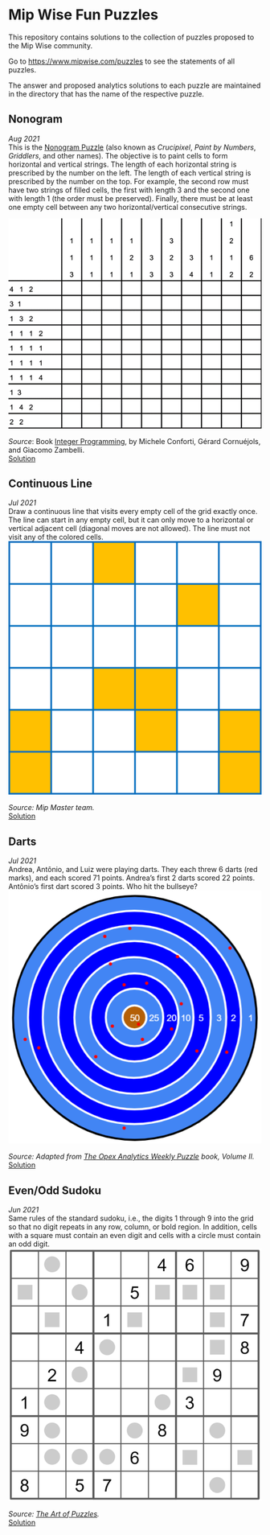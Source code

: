# Mip Wise Fun Puzzles
This repository contains solutions to the collection
of puzzles proposed to the Mip Wise community.

Go to https://www.mipwise.com/puzzles to see the statements
of all puzzles.

The answer and proposed analytics solutions to each puzzle are
maintained in the directory that has the name of the respective
puzzle.

## Nonogram
_Aug 2021_  
This is the [Nonogram Puzzle](https://en.wikipedia.org/wiki/Nonogram) 
(also known as *Crucipixel*, *Paint by Numbers*, *Griddlers*, and other names).
The objective is to paint cells to form horizontal and vertical strings. 
The length of each horizontal string is prescribed by the number on the left.
The length of each vertical string is prescribed by the number on the top.
For example, the second row must have two strings of filled cells, the first with length 3 
and the second one with length 1 (the order must be preserved). 
Finally, there must be at least one empty cell between any two horizontal/vertical consecutive strings. 

![Nonogram](nonogram/docs/nonogram.png)

_Source_: Book [Integer Programming](https://link.springer.com/book/10.1007/978-3-319-11008-0), by
Michele Conforti, Gérard Cornuéjols, and Giacomo Zambelli.  
[Solution](nonogram)

## Continuous Line
*Jul 2021*  
Draw a continuous line that visits every empty cell of the grid exactly once. 
The line can start in any empty cell, but it can only move to a horizontal or vertical 
adjacent cell (diagonal moves are not allowed). 
The line must not visit any of the colored cells.  
![Continues Line](continuous_line/docs/continuous_line.png)  

*Source: Mip Master team.*  
[Solution](continuous_line)

## Darts
*Jul 2021*  
Andrea, Antônio, and Luiz were playing darts. They each threw 6 darts (red marks), 
and each scored 71 points. Andrea’s first 2 darts scored 22 points. 
Antônio’s first dart scored 3 points. Who hit the bullseye?
![Darts](darts/docs/darts.png)  

*Source: Adapted from [The Opex Analytics Weekly Puzzle](
https://www.amazon.com/Opex-Analytics-Weekly-Puzzle-Probability/dp/1731343647) book, Volume II.*  
[Solution](darts)


## Even/Odd Sudoku
*Jun 2021*  
Same rules of the standard sudoku, i.e., the digits 1 through 9 into the grid so that no digit repeats 
in any row, column, or bold region. In addition, cells with a square must contain an even digit 
and cells with a circle must contain an odd digit.  
![Digits Tracking](even_odd_sudoku/docs/even_odd_sudoku.png)

*Source: [The Art of Puzzles](https://www.gmpuzzles.com/blog/2021/03/even-odd-sudoku-by-swaroop-guggilam/).*  
[Solution](even_odd_sudoku)

